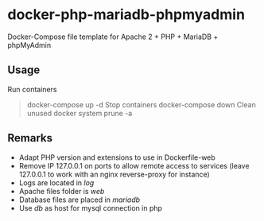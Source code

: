 # docker-php-mariadb-phpmyadmin
Docker-Compose file template for Apache 2 + PHP + MariaDB + phpMyAdmin
## Usage
Run containers
> docker-compose up -d
Stop containers
> docker-compose down
Clean unused
> docker system prune -a
## Remarks
- Adapt PHP version and extensions to use in Dockerfile-web
- Remove IP 127.0.0.1 on ports to allow remote access to services (leave 127.0.0.1 to work with an nginx reverse-proxy for instance)
- Logs are located in *log*
- Apache files folder is *web*
- Database files are placed in *mariadb*
- Use *db* as host for mysql connection in php